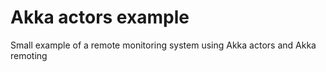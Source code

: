 Akka actors example
=====================

Small example of a remote monitoring system using Akka actors and Akka remoting